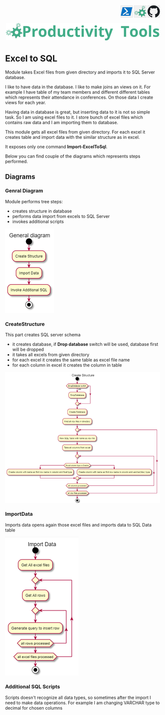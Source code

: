 <!--Category:Powershell--> 
 <p align="right">
    <a href="https://www.powershellgallery.com/packages/ProductivityTools.PSExcel2SQL/"><img src="Images/Header/Powershell_border_40px.png" /></a>
    <a href="http://productivitytools.tech/excel2sql/"><img src="Images/Header/ProductivityTools_green_40px_2.png" /><a> 
    <a href="https://github.com/pwujczyk/ProductivityTools.PSExcel2SQL"><img src="Images/Header/Github_border_40px.png" /></a>
</p>
<p align="center">
    <a href="http://productivitytools.tech/">
        <img src="Images/Header/LogoTitle_green_500px.png" />
    </a>
</p>


# Excel to SQL

Module takes Excel files from given directory and imports it to SQL Server database.
<!--more-->

I like to have data in the database. I like to make joins an views on it. For example I have table of my team members and different different tables which represents their attendance in conferences. On those data I create views for each year.

Having data in database is great, but inserting data to it is not so simple task. So I am using excel files to it. I store bunch of excel files which contains raw data and I am importing them to database.

This module gets all excel files from given directory. For each excel it creates table and import data with the similar structure as in excel.

It exposes only one command **Import-ExcelToSql**.

Below you can find couple of the diagrams which represents steps performed.

<!--og-image-->

## Diagrams 

### Genral Diagram
Module performs tree steps: 
- creates structure in database
- performs data import from excels to SQL Server
- invokes additional scripts

<img src="Images/GeneralDiagram.png" />

### CreateStructure

This part creates SQL server schema
- it creates database, if **Drop database** switch will be used, database first will be dropped 
- it takes all excels from given directory
- for each excel it creates the same table as excel file name
- for each column in excel it creates the column in table

<img src="Images/CreateStructure.png" />

### ImportData
Imports data opens again those excel files and imports data to SQL Data table

<img src="Images/ImportData.png" />

### Additional SQL Scripts
Scripts doesn't recognize all data types, so sometimes after the import I need to make data operations. For example I am changing VARCHAR type to decimal for chosen columns

